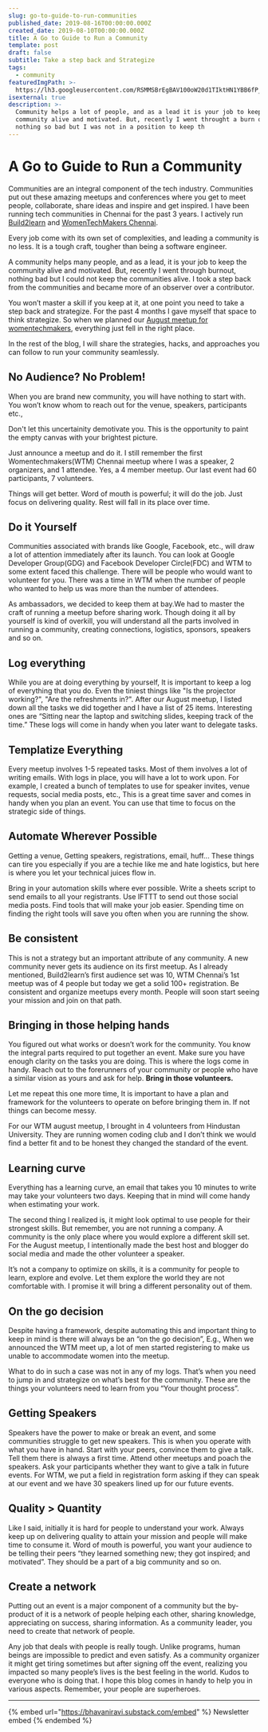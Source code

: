 ```yaml
---
slug: go-to-guide-to-run-communities
published_date: 2019-08-16T00:00:00.000Z
created_date: 2019-08-10T00:00:00.000Z
title: A Go to Guide to Run a Community
template: post
draft: false
subtitle: Take a step back and Strategize
tags:
  - community
featuredImgPath: >-
  https://lh3.googleusercontent.com/RSMMSBrEgBAV100oW20d1TIktHN1YBB6fP_4IjRH7uAYz8QDrJ_p_BBJJKvKs6AHeOKhc3kvOWbOTpmy5ehqGOykrXkFqMlcGlmAjyy7NWhVgRclhh5o8HWR2CJ7A8pzsyqz_EelgwDS6wYIxevGOhrZOSIFq0oRET1so51vqa9kGt3JOw653PkduL-0HVuSZB0PcyWFHZ4stOlNY-JMa551yLOVerwnkahEzD5y5ZHg4Txc4LSUtmli0lMtB_Hxhdh3f_pmvYSLBnXez5YyrsQa_dZSDagqNPgt0101RzrVBu8TdRnnNczGCGPQrbQYTTtw_lQ4EIVy55oHCVZrBf-vyFSatYWV9NYVjErUWPt7ziOER7gdlEtwHNth57K214lSGkkUv8GxMlPI9qiyWqiuSrXcPMDR86Rw3QBDrjsb2l5J7CFIF8T30x8G2tMBJDNYDndFcH9d-wMVpVhQNGcnUkj-0fhCvc487rNucErg096gcB0Ky0phGJ7PmRn4QtuXy1PagO0Z200LAKeLv5GgkD7XmQGGiBzHnqKW_RynNzJwR8qZGAIxdD-SCa01eadVDSJniKfFzhysV-WSXTEewICajHiufjxLki8u7WYDrIJOUhVlZhYybHBBqxunrU4CldbbCR5LdFVklRrrN7xifkMR9-qAuAONJJWY5FYt3yGchfJf-iwArRHBT5bg-ud0X0n1gGsJYpzBBsyIj3iRIw=w1052-h789-no
isexternal: true
description: >-
  Community helps a lot of people, and as a lead it is your job to keep the
  community alive and motivated. But, recently I went throught a burn out,
  nothing so bad but I was not in a position to keep th
---
```


# A Go to Guide to Run a Community

Communities are an integral component of the tech industry. Communities put out these amazing meetups and conferences where you get to meet people, collaborate, share ideas and inspire and get inspired. I have been running tech communities in Chennai for the past 3 years. I actively run [Build2learn](build2learn.in) and [WomenTechMakers Chennai](twitter.com/wtmchennai/).

Every job come with its own set of complexities, and leading a community is no less. It is a tough craft, tougher than being a software engineer.

A community helps many people, and as a lead, it is your job to keep the community alive and motivated. But, recently I went through burnout, nothing bad but I could not keep the communities alive. I took a step back from the communities and became more of an observer over a contributor.

You won’t master a skill if you keep at it, at one point you need to take a step back and strategize. For the past 4 months I gave myself that space to think strategize. So when we planned our [August meetup for womentechmakers](twitter.com/wtmchennai/), everything just fell in the right place.

In the rest of the blog, I will share the strategies, hacks, and approaches you can follow to run your community seamlessly.

## No Audience? No Problem!

When you are brand new community, you will have nothing to start with. You won’t know whom to reach out for the venue, speakers, participants etc.,

Don't let this uncertainity demotivate you. This is the opportunity to paint the empty canvas with your brightest picture.

Just announce a meetup and do it. I still remember the first Womentechmakers(WTM) Chennai meetup where I was a speaker, 2 organizers, and 1 attendee. Yes, a 4 member meetup. Our last event had 60 participants, 7 volunteers.

Things will get better. Word of mouth is powerful; it will do the job. Just focus on delivering quality. Rest will fall in its place over time.

## Do it Yourself

Communities associated with brands like Google, Facebook, etc., will draw a lot of attention immediately after its launch. You can look at Google Developer Group(GDG) and Facebook Developer Circle(FDC) and WTM to some extent faced this challenge. There will be people who would want to volunteer for you. There was a time in WTM when the number of people who wanted to help us was more than the number of attendees.

As ambassadors, we decided to keep them at bay.We had to master the craft of running a meetup before sharing work. Though doing it all by yourself is kind of overkill, you will understand all the parts involved in running a community, creating connections, logistics, sponsors, speakers and so on.

## Log everything

While you are at doing everything by yourself, It is important to keep a log of everything that you do. Even the tiniest things like "Is the projector working?", "Are the refreshments in?". After our August meetup, I listed down all the tasks we did together and I have a list of 25 items. Interesting ones are “Sitting near the laptop and switching slides, keeping track of the time.” These logs will come in handy when you later want to delegate tasks.

## Templatize Everything

Every meetup involves 1-5 repeated tasks. Most of them involves a lot of writing emails. With logs in place, you will have a lot to work upon. For example, I created a bunch of templates to use for speaker invites, venue requests, social media posts, etc., This is a great time saver and comes in handy when you plan an event. You can use that time to focus on the strategic side of things.

## Automate Wherever Possible

Getting a venue, Getting speakers, registrations, email, huff... These things can tire you especially if you are a techie like me and hate logistics, but here is where you let your technical juices flow in.

Bring in your automation skills where ever possible. Write a sheets script to send emails to all your registrants. Use IFTTT to send out those social media posts. Find tools that will make your job easier. Spending time on finding the right tools will save you often when you are running the show.

## Be consistent

This is not a strategy but an important attribute of any community. A new community never gets its audience on its first meetup. As I already mentioned, Build2learn’s first audience set was 10, WTM Chennai’s 1st meetup was of 4 people but today we get a solid 100+ registration. Be consistent and organize meetups every month. People will soon start seeing your mission and join on that path.

## Bringing in those helping hands

You figured out what works or doesn’t work for the community. You know the integral parts required to put together an event. Make sure you have enough clarity on the tasks you are doing. This is where the logs come in handy. Reach out to the forerunners of your community or people who have a similar vision as yours and ask for help. **Bring in those volunteers.**

Let me repeat this one more time, It is important to have a plan and framework for the volunteers to operate on before bringing them in. If not things can become messy.

For our WTM august meetup, I brought in 4 volunteers from Hindustan University. They are running women coding club and I don’t think we would find a better fit and to be honest they changed the standard of the event.

## Learning curve

Everything has a learning curve, an email that takes you 10 minutes to write may take your volunteers two days. Keeping that in mind will come handy when estimating your work.

The second thing I realized is, it might look optimal to use people for their strongest skills. But remember, you are not running a company. A community is the only place where you would explore a different skill set. For the August meetup, I intentionally made the best host and blogger do social media and made the other volunteer a speaker.

It’s not a company to optimize on skills, it is a community for people to learn, explore and evolve. Let them explore the world they are not comfortable with. I promise it will bring a different personality out of them.

## On the go decision

Despite having a framework, despite automating this and important thing to keep in mind is there will always be an “on the go decision”, E.g., When we announced the WTM meet up, a lot of men started registering to make us unable to accommodate women into the meetup.

What to do in such a case was not in any of my logs. That’s when you need to jump in and strategize on what’s best for the community. These are the things your volunteers need to learn from you “Your thought process”.

## Getting Speakers

Speakers have the power to make or break an event, and some communities struggle to get new speakers. This is when you operate with what you have in hand. Start with your peers, convince them to give a talk. Tell them there is always a first time. Attend other meetups and poach the speakers. Ask your participants whether they want to give a talk in future events. For WTM, we put a field in registration form asking if they can speak at our event and we have 30 speakers lined up for our future events.

## Quality > Quantity

Like I said, initially it is hard for people to understand your work. Always keep up on delivering quality to attain your mission and people will make time to consume it. Word of mouth is powerful, you want your audience to be telling their peers “they learned something new; they got inspired; and motivated”. They should be a part of a big community and so on.

## Create a network

Putting out an event is a major component of a community but the by-product of it is a network of people helping each other, sharing knowledge, appreciating on success, sharing information. As a community leader, you need to create that network of people.

Any job that deals with people is really tough. Unlike programs, human beings are impossible to predict and even satisfy. As a community organizer it might get tiring sometimes but after signing off the event, realizing you impacted so many people’s lives is the best feeling in the world. Kudos to everyone who is doing that. I hope this blog comes in handy to help you in various aspects. Remember, your people are superheroes.

---

{% embed url="https://bhavaniravi.substack.com/embed" %}
Newsletter embed
{% endembed %}

